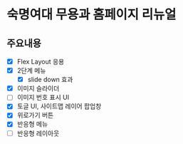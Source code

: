 # 숙명여대 무용과 홈페이지 리뉴얼

## 주요내용
- [x] Flex Layout 응용
- [x] 2단계 메뉴
  - [x] slide down 효과
- [x] 이미지 슬라이더
- [ ] 이미지 번호 표시 UI
- [x] 토글 UI, 사이트맵 레이어 팝업창
- [x] 위로가기 버튼
- [x] 반응형 메뉴
- [ ] 반응형 레이아웃